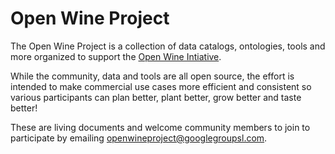 # Open Wine Project

The Open Wine Project is a collection of data catalogs, ontologies, tools and more organized to support the [Open Wine Intiative](http://openwineinitiative.org).

While the community, data and tools are all open source, the effort is intended to make commercial use cases more efficient and consistent so various participants can plan better, plant better, grow better and taste better!

These are living documents and welcome community members to join to participate by emailing openwineproject@googlegroupsl.com.
